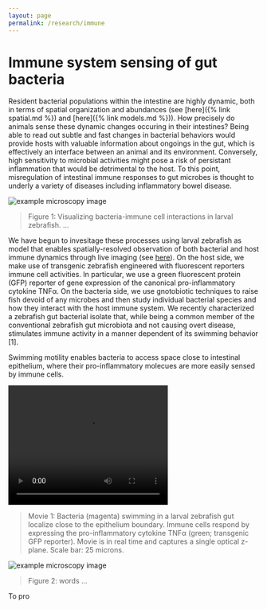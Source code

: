```yaml
---
layout: page
permalink: /research/immune
---
```


# Immune system sensing of gut bacteria

Resident bacterial populations within the intestine are highly dynamic, both in terms of spatial organization and abundances (see [here]({% link spatial.md %}) and [here]({% link models.md %})). How precisely do animals sense these dynamic changes occuring in their intestines? Being able to read out subtle and fast changes in bacterial behaviors would provide hosts with valuable information about ongoings in the gut, which is effectively an interface between an animal and its environment. Conversely, high sensitivity to microbial activities might pose a risk of persistant inflammation that would be detrimental to the host. To this point, misregulation of intestinal immune responses to gut microbes is thought to underly a variety of diseases including inflammatory bowel disease. 

![example microscopy image]({{site.baseurl}}/assets/tnf_example.png)

> Figure 1: Visualizing bacteria-immune cell interactions in larval zebrafish. ...
> 

We have begun to invesitage these processes using larval zebrafish as model that enables spatially-resolved observation of both bacterial and host immune dynamics through live imaging (see [here]()). On the host side, we make use of transgenic zebrafish engineered with fluorescent reporters immune cell activities. In particular, we use a green fluorescent protein (GFP) reporter of gene expression of the canonical pro-inflammatory cytokine TNF&#945;. On the bacteria side, we use gnotobiotic techniques to raise fish devoid of any microbes and then study individual bacterial species and how they interact with the host immune system. We recently characterized a zebrafish gut bacterial isolate that, while being a common member of the conventional zebrafish gut microbiota and not causing overt disease, stimulates immune activity in a manner dependent of its swimming behavior [1]. 



Swimming motility enables bacteria to access space close to intestinal epithelium, where their pro-inflammatory molecues are more easily sensed by immune cells.

<video width="320" height="240" autoplay controls>
  <source src="{{site.baseurl}}/assets/tnf_movie.mp4" type="video/mp4">
</video>
  
> Movie 1: Bacteria (magenta) swimming in a larval zebrafish gut localize close to the epithelium boundary. Immune cells respond by expressing the pro-inflammatory cytokine TNF&#945; (green; transgenic GFP reporter). Movie is in real time and captures a single optical z-plane. Scale bar: 25 microns.
> 

![example microscopy image]({{site.baseurl}}/assets/tnf_wt_mot_fig.jpg)

> Figure 2: words ...
> 


To pro 
